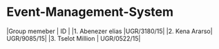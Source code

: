 # Event-Management-System
|Group memeber     |     ID     |
|1. Abenezer elias |UGR/3180/15|
|2. Kena Ararso|   UGR/9085/15|
|3. Tselot Million | UGR/0522/15|




